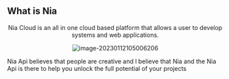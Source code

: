 ## What is Nia
<center>
Nia Cloud is an all in one cloud based platform that allows a user to develop systems and web applications.

  ![image-20230112105006206](https://i.ibb.co/1mhS3d1/welcome-to-Home.png)
</center>


Nia Api believes that people are creative and l believe that Nia and the Nia Api is there to help you unlock the full potential of your projects
